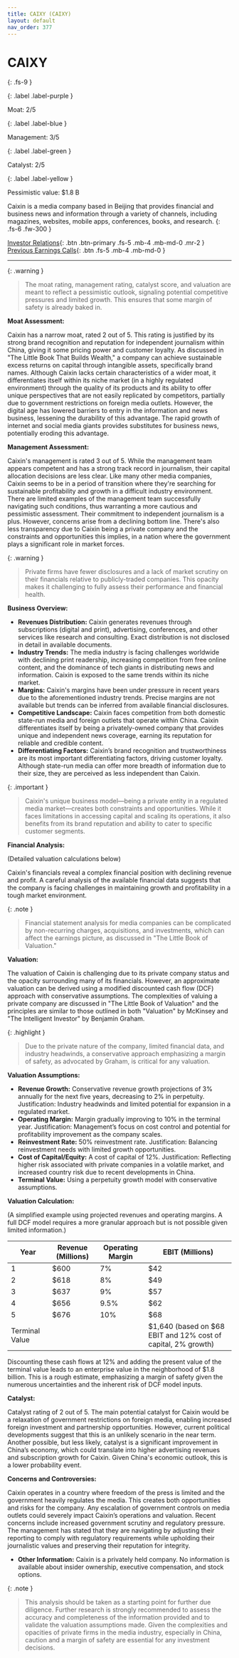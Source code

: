 ```yaml
---
title: CAIXY (CAIXY)
layout: default
nav_order: 377
---
```


# CAIXY
{: .fs-9 }

{: .label .label-purple }

Moat: 2/5

{: .label .label-blue }

Management: 3/5

{: .label .label-green }

Catalyst: 2/5

{: .label .label-yellow }

Pessimistic value: \$1.8 B

Caixin is a media company based in Beijing that provides financial and business news and information through a variety of channels, including magazines, websites, mobile apps, conferences, books, and research.
{: .fs-6 .fw-300 }

[Investor Relations](https://www.google.com/search?q=CAIXY+investor+relations){: .btn .btn-primary .fs-5 .mb-4 .mb-md-0 .mr-2 }
[Previous Earnings Calls](https://discountingcashflows.com/company/CAIXY/transcripts/){: .btn .fs-5 .mb-4 .mb-md-0 }

---

{: .warning } 
>The moat rating, management rating, catalyst score, and valuation are meant to reflect a pessimistic outlook, signaling potential competitive pressures and limited growth. This ensures that some margin of safety is already baked in.


**Moat Assessment:**

Caixin has a narrow moat, rated 2 out of 5. This rating is justified by its strong brand recognition and reputation for independent journalism within China, giving it some pricing power and customer loyalty. As discussed in "The Little Book That Builds Wealth," a company can achieve sustainable excess returns on capital through intangible assets, specifically brand names. Although Caixin lacks certain characteristics of a wider moat, it differentiates itself within its niche market (in a highly regulated environment) through the quality of its products and its ability to offer unique perspectives that are not easily replicated by competitors, partially due to government restrictions on foreign media outlets. However, the digital age has lowered barriers to entry in the information and news business, lessening the durability of this advantage.  The rapid growth of internet and social media giants provides substitutes for business news, potentially eroding this advantage.

**Management Assessment:**

Caixin's management is rated 3 out of 5. While the management team appears competent and has a strong track record in journalism, their capital allocation decisions are less clear.  Like many other media companies, Caixin seems to be in a period of transition where they're searching for sustainable profitability and growth in a difficult industry environment. There are limited examples of the management team successfully navigating such conditions, thus warranting a more cautious and pessimistic assessment. Their commitment to independent journalism is a plus. However, concerns arise from a declining bottom line. There's also less transparency due to Caixin being a private company and the constraints and opportunities this implies, in a nation where the government plays a significant role in market forces.

{: .warning }
>
>
> Private firms have fewer disclosures and a lack of market scrutiny on their financials relative to publicly-traded companies. 
> This opacity makes it challenging to fully assess their performance and financial health.

**Business Overview:**

* **Revenues Distribution:** Caixin generates revenues through subscriptions (digital and print), advertising, conferences, and other services like research and consulting. Exact distribution is not disclosed in detail in available documents.
* **Industry Trends:** The media industry is facing challenges worldwide with declining print readership, increasing competition from free online content, and the dominance of tech giants in distributing news and information. Caixin is exposed to the same trends within its niche market.
* **Margins:** Caixin's margins have been under pressure in recent years due to the aforementioned industry trends.  Precise margins are not available but trends can be inferred from available financial disclosures.
* **Competitive Landscape:** Caixin faces competition from both domestic state-run media and foreign outlets that operate within China. Caixin differentiates itself by being a privately-owned company that provides unique and independent news coverage, earning its reputation for reliable and credible content.
* **Differentiating Factors:** Caixin’s brand recognition and trustworthiness are its most important differentiating factors, driving customer loyalty. Although state-run media can offer more breadth of information due to their size, they are perceived as less independent than Caixin.

{: .important }
>
>
> Caixin's unique business model—being a private entity in a regulated media market—creates both constraints and opportunities.  While it faces limitations in accessing capital and scaling its operations, it also benefits from its brand reputation and ability to cater to specific customer segments.


**Financial Analysis:**

(Detailed valuation calculations below)

Caixin's financials reveal a complex financial position with declining revenue and profit. A careful analysis of the available financial data suggests that the company is facing challenges in maintaining growth and profitability in a tough market environment.

{: .note }
>
>
> Financial statement analysis for media companies can be complicated by non-recurring charges, acquisitions, and investments, which can affect the earnings picture, as discussed in "The Little Book of Valuation."

**Valuation:**

The valuation of Caixin is challenging due to its private company status and the opacity surrounding many of its financials. However, an approximate valuation can be derived using a modified discounted cash flow (DCF) approach with conservative assumptions.  The complexities of valuing a private company are discussed in "The Little Book of Valuation" and the principles are similar to those outlined in both "Valuation" by McKinsey and "The Intelligent Investor" by Benjamin Graham.

{: .highlight }
>
>
> Due to the private nature of the company, limited financial data, and industry headwinds, a conservative approach emphasizing a margin of safety, as advocated by Graham, is critical for any valuation.

**Valuation Assumptions:**

* **Revenue Growth:** Conservative revenue growth projections of 3% annually for the next five years, decreasing to 2% in perpetuity. Justification: Industry headwinds and limited potential for expansion in a regulated market.
* **Operating Margin:**  Margin gradually improving to 10% in the terminal year. Justification: Management’s focus on cost control and potential for profitability improvement as the company scales.
* **Reinvestment Rate:** 50% reinvestment rate. Justification:  Balancing reinvestment needs with limited growth opportunities.
* **Cost of Capital/Equity:** A cost of capital of 12%. Justification: Reflecting higher risk associated with private companies in a volatile market, and increased country risk due to recent developments in China.
* **Terminal Value:**  Using a perpetuity growth model with conservative assumptions.


**Valuation Calculation:**

(A simplified example using projected revenues and operating margins.  A full DCF model requires a more granular approach but is not possible given limited information.)

| Year | Revenue (Millions) | Operating Margin | EBIT (Millions) |
|---|---|---|---|
| 1 | \$600 | 7% | \$42 |
| 2 | \$618 | 8% | \$49 |
| 3 | \$637 | 9% | \$57 |
| 4 | \$656 | 9.5% | \$62 |
| 5 | \$676 | 10% | \$68 |
| Terminal Value |  |  | \$1,640 (based on \$68 EBIT and 12% cost of capital, 2% growth) |


Discounting these cash flows at 12% and adding the present value of the terminal value leads to an enterprise value in the neighborhood of \$1.8 billion. This is a rough estimate, emphasizing a margin of safety given the numerous uncertainties and the inherent risk of DCF model inputs.


**Catalyst:**

Catalyst rating of 2 out of 5.  The main potential catalyst for Caixin would be a relaxation of government restrictions on foreign media, enabling increased foreign investment and partnership opportunities. However, current political developments suggest that this is an unlikely scenario in the near term. Another possible, but less likely, catalyst is a significant improvement in China’s economy, which could translate into higher advertising revenues and subscription growth for Caixin. Given China's economic outlook, this is a lower probability event.

**Concerns and Controversies:**

Caixin operates in a country where freedom of the press is limited and the government heavily regulates the media.  This creates both opportunities and risks for the company.  Any escalation of government controls on media outlets could severely impact Caixin’s operations and valuation. Recent concerns include increased government scrutiny and regulatory pressure. The management has stated that they are navigating by adjusting their reporting to comply with regulatory requirements while upholding their journalistic values and preserving their reputation for integrity.

* **Other Information:**  Caixin is a privately held company. No information is available about insider ownership, executive compensation, and stock options.


{: .note }
>
> 
> This analysis should be taken as a starting point for further due diligence.  Further research is strongly recommended to assess the accuracy and completeness of the information provided and to validate the valuation assumptions made.  Given the complexities and opacities of private firms in the media industry, especially in China, caution and a margin of safety are essential for any investment decisions.